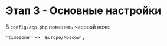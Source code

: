 # Этап 3 - Основные настройки

В `config/app.php` поменять часовой пояс:

```
'timezone' => 'Europe/Moscow',
```
